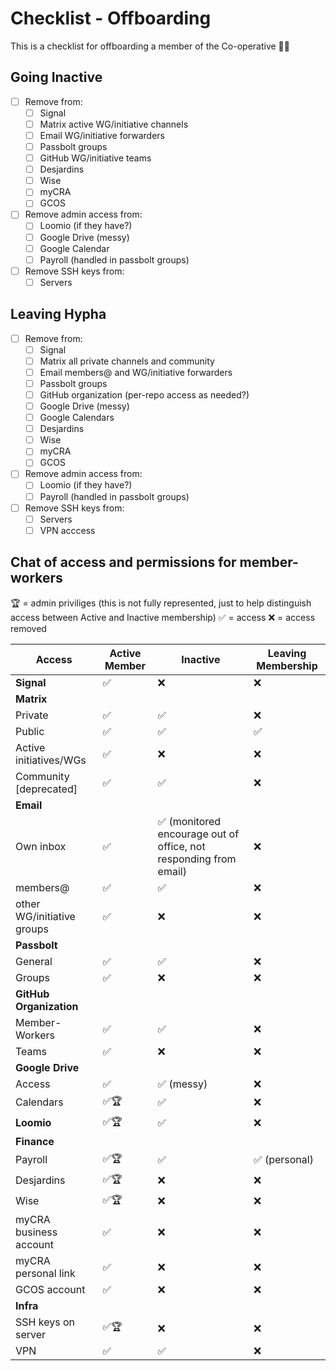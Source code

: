 # Checklist - Offboarding

This is a checklist for offboarding a member of the Co-operative 👋😢

## Going Inactive

- [ ] Remove from: 
  - [ ] Signal 
  - [ ] Matrix active WG/initiative channels
  - [ ] Email WG/initiative forwarders
  - [ ] Passbolt groups 
  - [ ] GitHub WG/initiative teams
  - [ ] Desjardins 
  - [ ] Wise 
  - [ ] myCRA 
  - [ ] GCOS
- [ ] Remove admin access from: 
  - [ ] Loomio (if they have?)
  - [ ] Google Drive (messy)
  - [ ] Google Calendar
  - [ ] Payroll (handled in passbolt groups)
- [ ] Remove SSH keys from:
  - [ ] Servers

## Leaving Hypha

- [ ] Remove from: 
  - [ ] Signal 
  - [ ] Matrix all private channels and community
  - [ ] Email members@ and WG/initiative forwarders
  - [ ] Passbolt groups 
  - [ ] GitHub organization (per-repo access as needed?)
  - [ ] Google Drive (messy)
  - [ ] Google Calendars
  - [ ] Desjardins 
  - [ ] Wise 
  - [ ] myCRA 
  - [ ] GCOS
- [ ] Remove admin access from: 
  - [ ] Loomio (if they have?)
  - [ ] Payroll (handled in passbolt groups)
- [ ] Remove SSH keys from:
  - [ ] Servers
  - [ ] VPN acccess

## Chat of access and permissions for member-workers

🏆 = admin priviliges (this is not fully represented, just to help distinguish access between Active and Inactive membership)
✅ = access
❌ = access removed

| Access 	| Active Member  	| Inactive  	| Leaving Membership  |
|-	|-	|-	|-	|
| **Signal** 	|  ✅	| ❌ 	| ❌ 	|
| **Matrix** 	| 	|  	|  	|
| Private 	| ✅	| ✅ 	| ❌ 	|
| Public 	| ✅ 	| ✅ 	| ✅ 	|
| Active initiatives/WGs 	| ✅	|  ❌ 	| ❌  	|
| Community [deprecated]	| ✅	|  ✅	| ❌	|
| **Email** 	|  	|  	|  	|
| Own inbox | ✅ | ✅ (monitored encourage out of office, not responding from email) | ❌   |
| members@ 	| ✅	| ✅	| ❌  	|
| other WG/initiative groups   | ✅ | ❌  | ❌   |
| **Passbolt** 	|  	|  	|  	|
| General   | ✅ | ✅ | ❌  |
| Groups   | ✅ | ❌  | ❌  |
| **GitHub Organization** 	|  	|  	|  	|
| Member-Workers  | ✅ | ✅  | ❌  |
| Teams  | ✅ | ❌  | ❌  |
| **Google Drive**  	|  	|  	|  	|
| Access   | ✅ | ✅ (messy) | ❌  |
| Calendars   | ✅🏆  | ✅  | ❌  |
| **Loomio** 	| ✅🏆 | ✅ 	| ❌ 	|
| **Finance**	|  	|  	|  	|
| Payroll   | ✅🏆  | ✅  | ✅ (personal) |
| Desjardins   | ✅🏆 | ❌  | ❌  |
| Wise   | ✅🏆 | ❌  | ❌  |
| myCRA business account  | ✅  | ❌  | ❌  |
| myCRA personal link | ✅  | ❌  | ❌  |
| GCOS account  | ✅  | ❌  | ❌  |
| **Infra**	|  	|  	|  	|
| SSH keys on server  | ✅🏆 | ❌  | ❌  |
| VPN  | ✅ | ✅  | ❌  |
